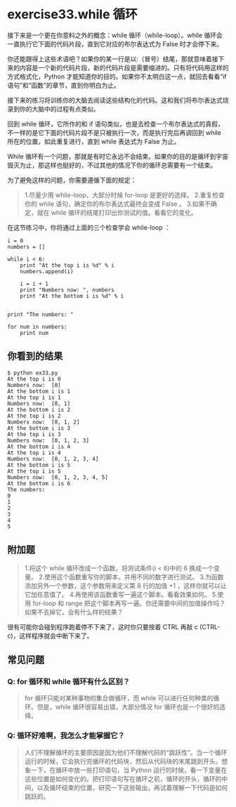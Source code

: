 # exercise33.while 循环
接下来是一个更在你意料之外的概念：while 循环（while-loop）。while 循环会一直执行它下面的代码片段，直到它对应的布尔表达式为 False 时才会停下来。

你还能跟得上这些术语吧？如果你的某一行是以:（冒号）结尾，那就意味着接下来的内容是一个新的代码片段，新的代码片段是需要缩进的。只有将代码用这样的方式格式化，Python 才能知道你的目的。如果你不太明白这一点，就回去看看“if 语句”和“函数”的章节，直到你明白为止。

接下来的练习将训练你的大脑去阅读这些结构化的代码。这和我们将布尔表达式烧录到你的大脑中的过程有点类似。

回到 while 循环，它所作的和 if 语句类似，也是去检查一个布尔表达式的真假，不一样的是它下面的代码片段不是只被执行一次，而是执行完后再调回到 while 所在的位置，如此重复进行，直到 while 表达式为 False 为止。

While 循环有一个问题，那就是有时它永远不会结束。如果你的目的是循环到宇宙毁灭为止，那这样也挺好的，不过其他的情况下你的循环总需要有一个结束。

为了避免这样的问题，你需要遵循下面的规定：

> 1.尽量少用 while-loop，大部分时候 for-loop 是更好的选择。
2.重复检查你的 while 语句，确定你的布尔表达式最终会变成 False 。
3.如果不确定，就在 while 循环的结尾打印出你测试的值。看看它的变化。

在这节练习中，你将通过上面的三个检查学会 while-loop ：

```
i = 0
numbers = []

while i < 6:
    print "At the top i is %d" % i
    numbers.append(i)

    i = i + 1
    print "Numbers now: ", numbers
    print "At the bottom i is %d" % i


print "The numbers: "

for num in numbers:
    print num
```

## 你看到的结果

```
$ python ex33.py
At the top i is 0
Numbers now:  [0]
At the bottom i is 1
At the top i is 1
Numbers now:  [0, 1]
At the bottom i is 2
At the top i is 2
Numbers now:  [0, 1, 2]
At the bottom i is 3
At the top i is 3
Numbers now:  [0, 1, 2, 3]
At the bottom i is 4
At the top i is 4
Numbers now:  [0, 1, 2, 3, 4]
At the bottom i is 5
At the top i is 5
Numbers now:  [0, 1, 2, 3, 4, 5]
At the bottom i is 6
The numbers: 
0
1
2
3
4
5
```

## 附加题

> 1.将这个 while 循环改成一个函数，将测试条件(i < 6)中的 6 换成一个变量。
2.使用这个函数重写你的脚本，并用不同的数字进行测试。
3.为函数添加另外一个参数，这个参数用来定义第 8 行的加值 +1 ，这样你就可以让它加任意值了。
4.再使用该函数重写一遍这个脚本。看看效果如何。
5.使用 for-loop 和 range 把这个脚本再写一遍。你还需要中间的加值操作吗？如果不去掉它，会有什么样的结果？

很有可能你会碰到程序跑着停不下来了，这时你只要按着 CTRL 再敲 c (CTRL-c)，这样程序就会中断下来了。

## 常见问题

### Q: for 循环和 while 循环有什么区别？

> for 循环只能对某种事物的集合做循环，而 while 可以进行任何种类的循环。但是，while 循环很容易出错，大部分情况 for 循环也是一个很好的选择。

### Q: 循环好难啊，我怎么才能掌握它？

> 人们不理解循环的主要原因是因为他们不理解代码的“跳跃性”。当一个循环运行的时候，它会执行完循环的代码块，然后从代码块的末尾跳到开头。想象一下，在循环中放一些打印语句，当 Python 运行的时候，看一下变量在这些位置是如何变化的。把打印语句写在循环之前，循环的开头，循环的中间，以及循环结束的位置，研究一下这些输出，再试着理解一下代码是如何跳跃的。